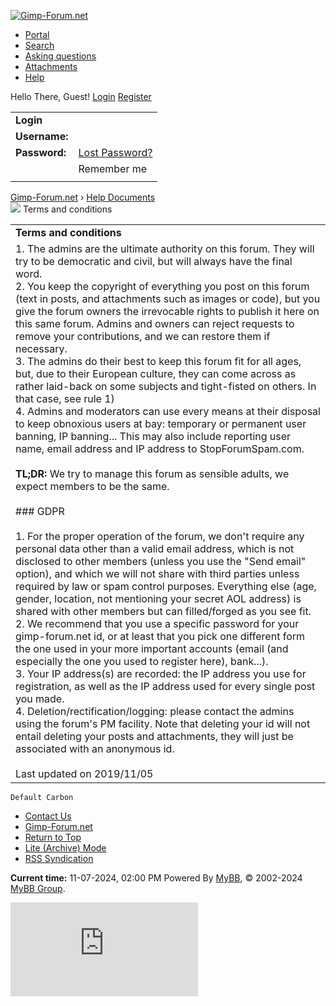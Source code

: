 [![Gimp-Forum.net](https://www.gimp-forum.net/images/logo.png "Gimp-Forum.net")](https://www.gimp-forum.net/index.php)

* [Portal](https://www.gimp-forum.net/portal.php)
* [Search](https://www.gimp-forum.net/search.php)
* [Asking questions](https://www.gimp-forum.net/misc.php?action=help&hid=12)
* [Attachments](https://www.gimp-forum.net/misc.php?action=help&hid=11)
* [Help](https://www.gimp-forum.net/misc.php?action=help)

   

Hello There, Guest! [Login](https://www.gimp-forum.net/member.php?action=login) [Register](https://www.gimp-forum.net/member.php?action=register)

  

|     |     |
| --- | --- |
| **Login** |     |
| **Username:** |     |
| **Password:** | [Lost Password?](https://www.gimp-forum.net/member.php?action=lostpw) |
|     | Remember me |
|     |     |

[Gimp-Forum.net](https://www.gimp-forum.net/index.php) › [Help Documents](https://www.gimp-forum.net/misc.php?action=help)  
![](https://www.gimp-forum.net/images/nav_bit.png)  Terms and conditions

  

|     |
| --- |
| **Terms and conditions** |
| 1. The admins are the ultimate authority on this forum. They will try to be democratic and civil, but will always have the final word.<br>2. You keep the copyright of everything you post on this forum (text in posts, and attachments such as images or code), but you give the forum owners the irrevocable rights to publish it here on this same forum. Admins and owners can reject requests to remove your contributions, and we can restore them if necessary.<br>3. The admins do their best to keep this forum fit for all ages, but, due to their European culture, they can come across as rather laid-back on some subjects and tight-fisted on others. In that case, see rule 1)<br>4. Admins and moderators can use every means at their disposal to keep obnoxious users at bay: temporary or permanent user banning, IP banning... This may also include reporting user name, email address and IP address to StopForumSpam.com.<br><br>**TL;DR:** We try to manage this forum as sensible adults, we expect members to be the same.<br><br>### GDPR<br><br>1. For the proper operation of the forum, we don't require any personal data other than a valid email address, which is not disclosed to other members (unless you use the "Send email" option), and which we will not share with third parties unless required by law or spam control purposes. Everything else (age, gender, location, not mentioning your secret AOL address) is shared with other members but can filled/forged as you see fit.<br>2. We recommend that you use a specific password for your gimp-forum.net id, or at least that you pick one different form the one used in your more important accounts (email (and especially the one you used to register here), bank...).<br>3. Your IP address(s) are recorded: the IP address you use for registration, as well as the IP address used for every single post you made.<br>4. Deletion/rectification/logging: please contact the admins using the forum's PM facility. Note that deleting your id will not entail deleting your posts and attachments, they will just be associated with an anonymous id.<br><br>Last updated on 2019/11/05 |

    Default Carbon  

* [Contact Us](https://www.gimp-forum.net/contact.php)
* [Gimp-Forum.net](http://www.gimp-forum.net/)
* [Return to Top](#top)
* [Lite (Archive) Mode](https://www.gimp-forum.net/archive/index.php)
* [RSS Syndication](https://www.gimp-forum.net/misc.php?action=syndication)

**Current time:** 11-07-2024, 02:00 PM Powered By [MyBB](http://www.mybb.com/), © 2002-2024 [MyBB Group](http://www.mybb.com/).

![](https://www.gimp-forum.net/task.php)